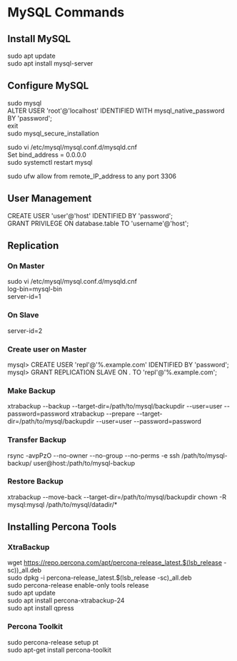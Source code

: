 # MySQL Commands

## Install MySQL
sudo apt update</br>
sudo apt install mysql-server

## Configure MySQL
sudo mysql</br>
ALTER USER 'root'@'localhost' IDENTIFIED WITH mysql_native_password BY 'password';</br>
exit</br>
sudo mysql_secure_installation</br>

sudo vi /etc/mysql/mysql.conf.d/mysqld.cnf</br>
Set bind_address = 0.0.0.0</br>
sudo systemctl restart mysql</br>

sudo ufw allow from remote_IP_address to any port 3306

## User Management
CREATE USER 'user'@'host' IDENTIFIED BY 'password';</br>
GRANT PRIVILEGE ON database.table TO 'username'@'host';<br>

## Replication
### On Master
sudo vi /etc/mysql/mysql.conf.d/mysqld.cnf</br>
log-bin=mysql-bin</br>
server-id=1</br>

### On Slave
server-id=2</br>

### Create user on Master
mysql> CREATE USER 'repl'@'%.example.com' IDENTIFIED BY 'password';</br>
mysql> GRANT REPLICATION SLAVE ON *.* TO 'repl'@'%.example.com';</br>

### Make Backup
xtrabackup --backup --target-dir=/path/to/mysql/backupdir --user=user --password=password
xtrabackup --prepare --target-dir=/path/to/mysql/backupdir --user=user --password=password

### Transfer Backup
rsync -avpPzO --no-owner --no-group --no-perms  -e ssh /path/to/mysql-backup/ user@host:/path/to/mysql-backup</br>

### Restore Backup
xtrabackup --move-back --target-dir=/path/to/mysql/backupdir
chown -R mysql:mysql /path/to/mysql/datadir/*

## Installing Percona Tools
### XtraBackup
wget https://repo.percona.com/apt/percona-release_latest.$(lsb_release -sc))\_all.deb</br>
sudo dpkg -i percona-release_latest.$(lsb_release -sc)\_all.deb</br>
sudo percona-release enable-only tools release</br>
sudo apt update</br>
sudo apt install percona-xtrabackup-24</br>
sudo apt install qpress</br>
### Percona Toolkit
sudo percona-release setup pt</br>
sudo apt-get install percona-toolkit</br>